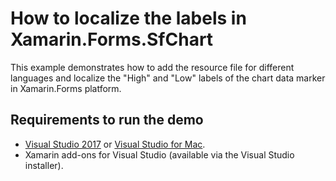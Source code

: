 # How to localize the labels in Xamarin.Forms.SfChart
This example demonstrates how to add the resource file for different languages and localize the "High" and "Low" labels of the chart data marker in Xamarin.Forms platform.
## <a name="requirements-to-run-the-demo"></a>Requirements to run the demo ##

* [Visual Studio 2017](https://visualstudio.microsoft.com/downloads/) or [Visual Studio for Mac](https://visualstudio.microsoft.com/vs/mac/).
* Xamarin add-ons for Visual Studio (available via the Visual Studio installer).
